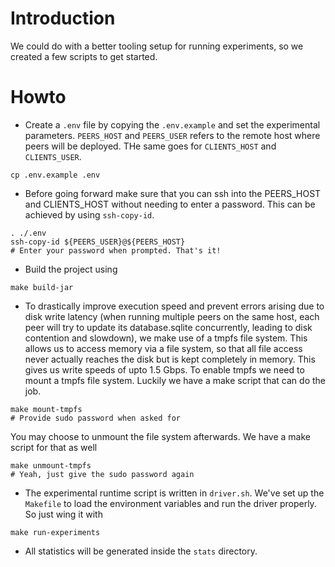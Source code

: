 # Introduction
We could do with a better tooling setup for running experiments, so we created a few scripts to get started.

# Howto
* Create a `.env` file by copying the `.env.example` and set the experimental parameters. `PEERS_HOST` and `PEERS_USER` refers to the remote host where peers will be deployed. THe same goes for `CLIENTS_HOST` and `CLIENTS_USER`.
```
cp .env.example .env
```
* Before going forward make sure that you can ssh into the PEERS_HOST and CLIENTS_HOST without needing to enter a password. This can be achieved by using `ssh-copy-id`. 
```
. ./.env
ssh-copy-id ${PEERS_USER}@${PEERS_HOST}
# Enter your password when prompted. That's it!
```
* Build the project using
```
make build-jar
```
* To drastically improve execution speed and prevent errors arising due to disk write latency (when running multiple peers on the same host, each peer will try to update its database.sqlite concurrently, leading to disk contention and slowdown), we make use of a tmpfs file system. This allows us to access memory via a file system, so that all file access never actually reaches the disk but is kept completely in memory. This gives us write speeds of upto 1.5 Gbps. To enable tmpfs we need to mount a tmpfs file system. Luckily we have a make script that can do the job. 
```
make mount-tmpfs
# Provide sudo password when asked for
```
You may choose to unmount the file system afterwards. We have a make script for that as well
```
make unmount-tmpfs
# Yeah, just give the sudo password again
```
* The experimental runtime script is written in `driver.sh`. We've set up the `Makefile` to load the environment variables and run the driver properly. So just wing it with
```
make run-experiments
```
* All statistics will be generated inside the `stats` directory.